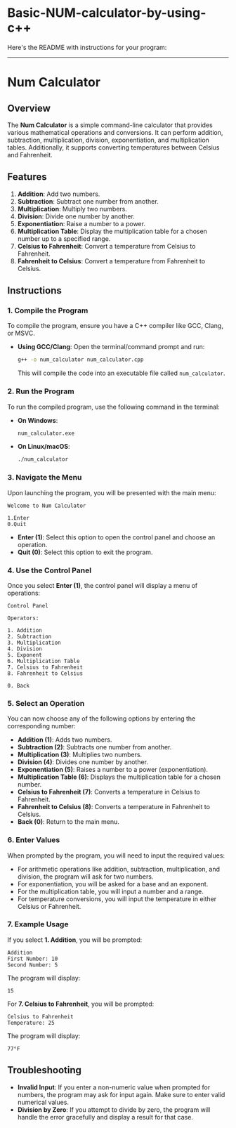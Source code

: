 # Basic-NUM-calculator-by-using-c++
Here's the README with instructions for your program:

---

# Num Calculator

## Overview

The **Num Calculator** is a simple command-line calculator that provides various mathematical operations and conversions. It can perform addition, subtraction, multiplication, division, exponentiation, and multiplication tables. Additionally, it supports converting temperatures between Celsius and Fahrenheit.

## Features

1. **Addition**: Add two numbers.
2. **Subtraction**: Subtract one number from another.
3. **Multiplication**: Multiply two numbers.
4. **Division**: Divide one number by another.
5. **Exponentiation**: Raise a number to a power.
6. **Multiplication Table**: Display the multiplication table for a chosen number up to a specified range.
7. **Celsius to Fahrenheit**: Convert a temperature from Celsius to Fahrenheit.
8. **Fahrenheit to Celsius**: Convert a temperature from Fahrenheit to Celsius.

## Instructions

### 1. Compile the Program
To compile the program, ensure you have a C++ compiler like GCC, Clang, or MSVC.

- **Using GCC/Clang**: Open the terminal/command prompt and run:
  ```bash
  g++ -o num_calculator num_calculator.cpp
  ```
  This will compile the code into an executable file called `num_calculator`.

### 2. Run the Program
To run the compiled program, use the following command in the terminal:
- **On Windows**:
  ```bash
  num_calculator.exe
  ```
- **On Linux/macOS**:
  ```bash
  ./num_calculator
  ```

### 3. Navigate the Menu
Upon launching the program, you will be presented with the main menu:

```
Welcome to Num Calculator

1.Enter
0.Quit
```

- **Enter (1)**: Select this option to open the control panel and choose an operation.
- **Quit (0)**: Select this option to exit the program.

### 4. Use the Control Panel
Once you select **Enter (1)**, the control panel will display a menu of operations:

```
Control Panel

Operators:

1. Addition
2. Subtraction
3. Multiplication
4. Division
5. Exponent
6. Multiplication Table
7. Celsius to Fahrenheit
8. Fahrenheit to Celsius

0. Back
```

### 5. Select an Operation
You can now choose any of the following options by entering the corresponding number:

- **Addition (1)**: Adds two numbers.
- **Subtraction (2)**: Subtracts one number from another.
- **Multiplication (3)**: Multiplies two numbers.
- **Division (4)**: Divides one number by another.
- **Exponentiation (5)**: Raises a number to a power (exponentiation).
- **Multiplication Table (6)**: Displays the multiplication table for a chosen number.
- **Celsius to Fahrenheit (7)**: Converts a temperature in Celsius to Fahrenheit.
- **Fahrenheit to Celsius (8)**: Converts a temperature in Fahrenheit to Celsius.
- **Back (0)**: Return to the main menu.

### 6. Enter Values
When prompted by the program, you will need to input the required values:

- For arithmetic operations like addition, subtraction, multiplication, and division, the program will ask for two numbers.
- For exponentiation, you will be asked for a base and an exponent.
- For the multiplication table, you will input a number and a range.
- For temperature conversions, you will input the temperature in either Celsius or Fahrenheit.

### 7. Example Usage

If you select **1. Addition**, you will be prompted:

```
Addition
First Number: 10
Second Number: 5
```

The program will display:
```
15
```

For **7. Celsius to Fahrenheit**, you will be prompted:

```
Celsius to Fahrenheit
Temperature: 25
```

The program will display:
```
77°F
```

## Troubleshooting

- **Invalid Input**: If you enter a non-numeric value when prompted for numbers, the program may ask for input again. Make sure to enter valid numerical values.
- **Division by Zero**: If you attempt to divide by zero, the program will handle the error gracefully and display a result for that case.

